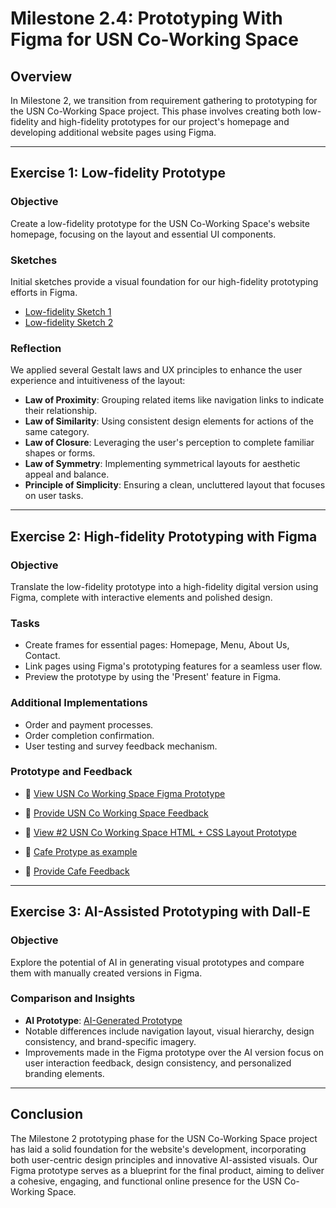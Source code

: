 # Milestone 2.4: Prototyping With Figma for USN Co-Working Space

## Overview

In Milestone 2, we transition from requirement gathering to prototyping for the USN Co-Working Space project. This phase involves creating both low-fidelity and high-fidelity prototypes for our project's homepage and developing additional website pages using Figma.

---

## Exercise 1: Low-fidelity Prototype

### Objective

Create a low-fidelity prototype for the USN Co-Working Space's website homepage, focusing on the layout and essential UI components.

### Sketches

Initial sketches provide a visual foundation for our high-fidelity prototyping efforts in Figma.

- [Low-fidelity Sketch 1](https://dubium.no/Milestone2/Low_Fidelity_1.jpg)
- [Low-fidelity Sketch 2](https://dubium.no/Milestone2/Low_Fidelity_2.jpg)

### Reflection

We applied several Gestalt laws and UX principles to enhance the user experience and intuitiveness of the layout:

- **Law of Proximity**: Grouping related items like navigation links to indicate their relationship.
- **Law of Similarity**: Using consistent design elements for actions of the same category.
- **Law of Closure**: Leveraging the user's perception to complete familiar shapes or forms.
- **Law of Symmetry**: Implementing symmetrical layouts for aesthetic appeal and balance.
- **Principle of Simplicity**: Ensuring a clean, uncluttered layout that focuses on user tasks.

---

## Exercise 2: High-fidelity Prototyping with Figma

### Objective

Translate the low-fidelity prototype into a high-fidelity digital version using Figma, complete with interactive elements and polished design.

### Tasks

- Create frames for essential pages: Homepage, Menu, About Us, Contact.
- Link pages using Figma's prototyping features for a seamless user flow.
- Preview the prototype by using the 'Present' feature in Figma.

### Additional Implementations

- Order and payment processes.
- Order completion confirmation.
- User testing and survey feedback mechanism.

### Prototype and Feedback


- 🔗 [View USN Co Working Space Figma Prototype](https://www.figma.com/file/MCyDl8eYyXbV47QmfhEE1u/USN-Co-Working-Prototype?type=design&node-id=0-1&mode=design)
- 🔗 [Provide USN Co Working Space Feedback](https://app.formbricks.com/s/clsyfwgwc189irolcxhxpb4r2)
- 🔗 [View #2 USN Co Working Space HTML + CSS Layout Prototype](https://dubium.no/utkast/)


- 🔗 [Cafe Protype as example](https://www.figma.com/file/W0gSJt9VQK4jPbEfDpLFdr)
- 🔗 [Provide Cafe Feedback](https://app.formbricks.com/s/clsupqm980cg2tluwt4oouf7m)

---

## Exercise 3: AI-Assisted Prototyping with Dall-E

### Objective

Explore the potential of AI in generating visual prototypes and compare them with manually created versions in Figma.

### Comparison and Insights

- **AI Prototype**: [AI-Generated Prototype](https://dubium.no/Milestone2/DALL_E_Prompt_Exercise_1.webp)
- Notable differences include navigation layout, visual hierarchy, design consistency, and brand-specific imagery.
- Improvements made in the Figma prototype over the AI version focus on user interaction feedback, design consistency, and personalized branding elements.

---

## Conclusion

The Milestone 2 prototyping phase for the USN Co-Working Space project has laid a solid foundation for the website's development, incorporating both user-centric design principles and innovative AI-assisted visuals. Our Figma prototype serves as a blueprint for the final product, aiming to deliver a cohesive, engaging, and functional online presence for the USN Co-Working Space.
